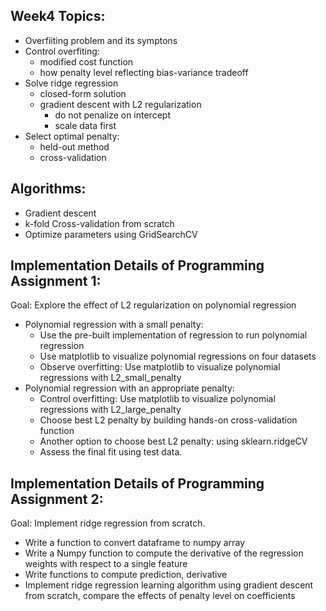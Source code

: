 ## Week4 Topics:

* Overfiiting problem and its symptons
* Control overfiting:
  - modified cost function
  - how penalty level reflecting bias-variance tradeoff
* Solve ridge regression
  - closed-form solution
  - gradient descent with L2 regularization
    - do not penalize on intercept
    - scale data first
* Select optimal penalty:
  - held-out method
  - cross-validation


## Algorithms: 
* Gradient descent
* k-fold Cross-validation from scratch
* Optimize parameters using GridSearchCV


## Implementation Details of Programming Assignment 1:

Goal: Explore the effect of L2 regularization on polynomial regression

* Polynomial regression with a small penalty:
    * Use the pre-built implementation of regression  to run polynomial regression
    * Use matplotlib to visualize polynomial regressions on four datasets
    * Observe overfitting: Use matplotlib to visualize polynomial regressions with L2_small_penalty
* Polynomial regression with an appropriate penalty:
    * Control overfitting: Use matplotlib to visualize polynomial regressions with L2_large_penalty
    * Choose best L2 penalty by building hands-on cross-validation function
    * Another option to choose best L2 penalty: using sklearn.ridgeCV
    * Assess the final fit using test data.

## Implementation Details of Programming Assignment 2:

Goal: Implement ridge regression from scratch.

* Write a function to convert dataframe to numpy array
* Write a Numpy function to compute the derivative of the regression weights with respect to a single feature
* Write functions to compute prediction, derivative
* Implement ridge regression learning algorithm using gradient descent from scratch, compare the effects of penalty level on coefficients
